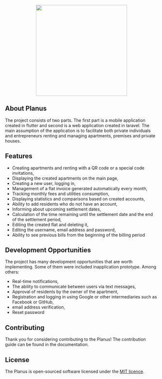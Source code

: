 <p align="center"><a href="http://planus.me" target="_blank"><img src="http://planus.me/Planus.png" width="300"></a></p>

## About Planus
The project consists of two parts. The first part is a mobile application created in flutter and second is a web application created in laravel. The main assumption of the application is to facilitate both private individuals and entrepreneurs renting and managing apartments, premises and private houses.

## Features
- Creating apartments and renting with a QR code or a special code invitations,
- Displaying the created apartments on the main page,
- Creating a new user, logging in,
- Management of a flat invoice generated automatically every month,
- Tracking monthly fees and utilities consumption,
- Displaying statistics and comparisons based on created accounts,
- Ability to add residents who do not have an account,
- Informing about upcoming settlement dates,
- Calculation of the time remaining until the settlement date and the end of the settlement period,
- Editing the created flat and deleting it,
- Editing the username, email address and password,
- Ability to see previous bills from the beginning of the billing period
## Development Opportunities
The project has many development opportunities that are worth implementing. Some of them were included inapplication prototype.
Among others:
- Real-time notifications,
- The ability to communicate between users via text messages,
- Approval of residents by the owner of the apartment,
- Registration and logging in using Google or other intermediaries such as Facebook or GitHub,
- email address verification,
- Reset password

## Contributing
Thank you for considering contributing to the Planus! The contribution guide can be found in the documentation.

## License
The Planus is open-sourced software licensed under the [MIT licence](https://choosealicense.com/licenses/mit/).
